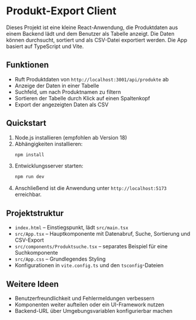 # Produkt-Export Client

Dieses Projekt ist eine kleine React-Anwendung, die Produktdaten aus einem Backend lädt und dem Benutzer als Tabelle anzeigt. Die Daten können durchsucht, sortiert und als CSV-Datei exportiert werden. Die App basiert auf TypeScript und Vite.

## Funktionen

- Ruft Produktdaten von `http://localhost:3001/api/produkte` ab
- Anzeige der Daten in einer Tabelle
- Suchfeld, um nach Produktnamen zu filtern
- Sortieren der Tabelle durch Klick auf einen Spaltenkopf
- Export der angezeigten Daten als CSV

## Quickstart

1. Node.js installieren (empfohlen ab Version 18)
2. Abhängigkeiten installieren:
   ```bash
   npm install
   ```
3. Entwicklungsserver starten:
   ```bash
   npm run dev
   ```
4. Anschließend ist die Anwendung unter `http://localhost:5173` erreichbar.

## Projektstruktur

- `index.html` – Einstiegspunkt, lädt `src/main.tsx`
- `src/App.tsx` – Hauptkomponente mit Datenabruf, Suche, Sortierung und CSV-Export
- `src/components/Produktsuche.tsx` – separates Beispiel für eine Suchkomponente
- `src/App.css` – Grundlegendes Styling
- Konfigurationen in `vite.config.ts` und den `tsconfig`-Dateien

## Weitere Ideen

- Benutzerfreundlichkeit und Fehlermeldungen verbessern
- Komponenten weiter aufteilen oder ein UI-Framework nutzen
- Backend-URL über Umgebungsvariablen konfigurierbar machen
